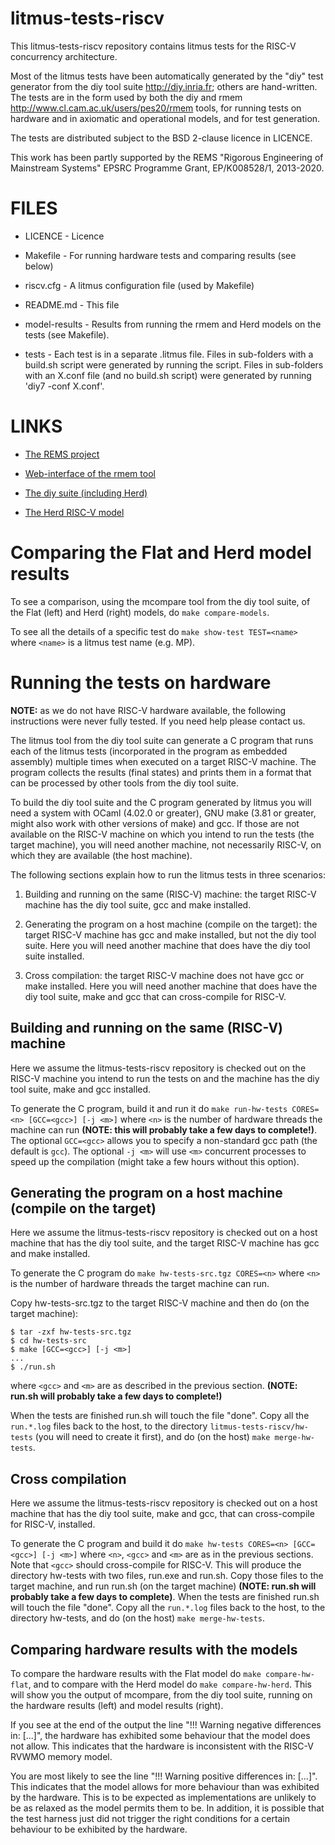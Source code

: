 # litmus-tests-riscv

This litmus-tests-riscv repository contains litmus tests for the
RISC-V concurrency architecture.

Most of the litmus tests have been automatically generated by the
"diy" test generator from the diy tool suite <http://diy.inria.fr>;
others are hand-written.  The tests are in the form used by both the
diy and rmem <http://www.cl.cam.ac.uk/users/pes20/rmem> tools, for
running tests on hardware and in axiomatic and operational models, and
for test generation.

The tests are distributed subject to the BSD 2-clause licence in
LICENCE.

This work has been partly supported by the REMS "Rigorous Engineering
of Mainstream Systems" EPSRC Programme Grant, EP/K008528/1, 2013-2020.

FILES
=====

* LICENCE - Licence

* Makefile - For running hardware tests and comparing results (see below)

* riscv.cfg - A litmus configuration file (used by Makefile)

* README.md - This file

* model-results - Results from running the rmem and Herd models on the
tests (see Makefile).

* tests - Each test is in a separate .litmus file.  Files in sub-folders
with a build.sh script were generated by running the script.  Files in
sub-folders with an X.conf file (and no build.sh script) were
generated by running 'diy7 -conf X.conf'.

LINKS
=====

* [The REMS project](https://www.cl.cam.ac.uk/~pes20/rems/)

* [Web-interface of the rmem tool](https://www.cl.cam.ac.uk/~sf502/regressions/rmem/)

* [The diy suite (including Herd)](http://diy.inria.fr/)

* [The Herd RISC-V model](http://diy.inria.fr/cats7/riscv/cat.tar)

Comparing the Flat and Herd model results
=========================================

To see a comparison, using the mcompare tool from the diy tool suite,
of the Flat (left) and Herd (right) models, do `make compare-models`.

To see all the details of a specific test do `make show-test TEST=<name>`
where `<name>` is a litmus test name (e.g. MP).

Running the tests on hardware
=============================

**NOTE:** as we do not have RISC-V hardware available, the following
instructions were never fully tested.  If you need help please contact
us.

The litmus tool from the diy tool suite can generate a C program that
runs each of the litmus tests (incorporated in the program as embedded
assembly) multiple times when executed on a target RISC-V machine. The
program collects the results (final states) and prints them in a
format that can be processed by other tools from the diy tool suite.

To build the diy tool suite and the C program generated by litmus you
will need a system with OCaml (4.02.0 or greater), GNU make (3.81 or
greater, might also work with other versions of make) and gcc.  If
those are not available on the RISC-V machine on which you intend to
run the tests (the target machine), you will need another machine, not
necessarily RISC-V, on which they are available (the host machine).

The following sections explain how to run the litmus tests in three
scenarios:
1. Building and running on the same (RISC-V) machine: the target
RISC-V machine has the diy tool suite, gcc and make installed.

2. Generating the program on a host machine (compile on the target):
the target RISC-V machine has gcc and make installed, but not the diy
tool suite.  Here you will need another machine that does have the diy
tool suite installed.

3. Cross compilation: the target RISC-V machine does not have gcc or
make installed. Here you will need another machine that does have the
diy tool suite, make and gcc that can cross-compile for RISC-V.

Building and running on the same (RISC-V) machine
-------------------------------------------------
Here we assume the litmus-tests-riscv repository is checked out on
the RISC-V machine you intend to run the tests on and the machine has
the diy tool suite, make and gcc installed.

To generate the C program, build it and run it do
`make run-hw-tests CORES=<n> [GCC=<gcc>] [-j <m>]`
where `<n>` is the number of hardware threads the machine can run
**(NOTE: this will probably take a few days to complete!)**.  The
optional `GCC=<gcc>` allows you to specify a non-standard gcc path
(the default is `gcc`).  The optional `-j <m>` will use `<m>`
concurrent processes to speed up the compilation (might take a few
hours without this option).

Generating the program on a host machine (compile on the target)
----------------------------------------------------------------
Here we assume the litmus-tests-riscv repository is checked out on a
host machine that has the diy tool suite, and the target RISC-V
machine has gcc and make installed.

To generate the C program do `make hw-tests-src.tgz CORES=<n>` where
`<n>` is the number of hardware threads the target machine can run.

Copy hw-tests-src.tgz to the target RISC-V machine and then do (on the
target machine):

```
$ tar -zxf hw-tests-src.tgz
$ cd hw-tests-src
$ make [GCC=<gcc>] [-j <m>]
...
$ ./run.sh
```

where `<gcc>` and `<m>` are as described in the previous section.
**(NOTE: run.sh will probably take a few days to complete!)**

When the tests are finished run.sh will touch the file "done".  Copy
all the `run.*.log` files back to the host, to the directory
`litmus-tests-riscv/hw-tests` (you will need to create it first), and
do (on the host) `make merge-hw-tests`.

Cross compilation
-----------------
Here we assume the litmus-tests-riscv repository is checked out on a
host machine that has the diy tool suite, make and gcc, that can
cross-compile for RISC-V, installed.

To generate the C program and build it do
`make hw-tests CORES=<n> [GCC=<gcc>] [-j <m>]`
where `<n>`, `<gcc>` and `<m>` are as in the previous sections. Note
that `<gcc>` should cross-compile for RISC-V.  This will produce the
directory hw-tests with two files, run.exe and run.sh. Copy those
files to the target machine, and run run.sh (on the target machine)
**(NOTE: run.sh will probably take a few days to complete)**.  When
the tests are finished run.sh will touch the file "done".  Copy all
the `run.*.log` files back to the host, to the directory hw-tests, and
do (on the host) `make merge-hw-tests`.

Comparing hardware results with the models
------------------------------------------
To compare the hardware results with the Flat model do `make
compare-hw-flat`, and to compare with the Herd model do `make
compare-hw-herd`.  This will show you the output of mcompare, from the
diy tool suite, running on the hardware results (left) and model
results (right).

If you see at the end of the output the line "!!! Warning negative
differences in: [...]", the hardware has exhibited some behaviour that
the model does not allow.  This indicates that the hardware is
inconsistent with the RISC-V RVWMO memory model.

You are most likely to see the line "!!! Warning positive differences
in: [...]".  This indicates that the model allows for more behaviour
than was exhibited by the hardware.  This is to be expected as
implementations are unlikely to be as relaxed as the model permits
them to be.  In addition, it is possible that the test harness just
did not trigger the right conditions for a certain behaviour to be
exhibited by the hardware.
